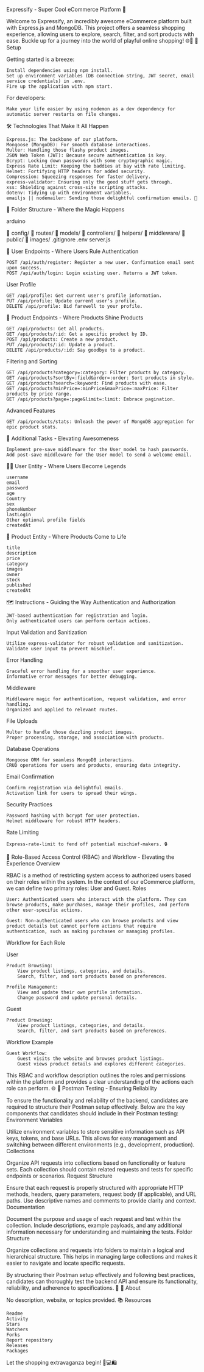 Expressify - Super Cool eCommerce Platform 🚀

Welcome to Expressify, an incredibly awesome eCommerce platform built with Express.js and MongoDB. This project offers a seamless shopping experience, allowing users to explore, search, filter, and sort products with ease. Buckle up for a journey into the world of playful online shopping! 🌐🛒
🚀 Setup

Getting started is a breeze:

    Install dependencies using npm install.
    Set up environment variables (DB connection string, JWT secret, email service credentials) in .env.
    Fire up the application with npm start.

For developers:

    Make your life easier by using nodemon as a dev dependency for automatic server restarts on file changes.

🛠️ Technologies That Make It All Happen

    Express.js: The backbone of our platform.
    Mongoose (MongoDB): For smooth database interactions.
    Multer: Handling those flashy product images.
    JSON Web Token (JWT): Because secure authentication is key.
    Bcrypt: Locking down passwords with some cryptographic magic.
    Express Rate Limit: Keeping the baddies at bay with rate limiting.
    Helmet: Fortifying HTTP headers for added security.
    Compression: Squeezing responses for faster delivery.
    express-validator: Ensuring only the good stuff gets through.
    xss: Shielding against cross-site scripting attacks.
    dotenv: Tidying up with environment variables.
    emailjs || nodemailer: Sending those delightful confirmation emails. 📧

📁 Folder Structure - Where the Magic Happens

arduino

📁 config/
📁 routes/
📁 models/
📁 controllers/
📁 helpers/
📁 middleware/
📁 public/
   📁 images/
.gitignore
.env
server.js

👑 User Endpoints - Where Users Rule
Authentication

    POST /api/auth/register: Register a new user. Confirmation email sent upon success.
    POST /api/auth/login: Login existing user. Returns a JWT token.

User Profile

    GET /api/profile: Get current user's profile information.
    PUT /api/profile: Update current user's profile.
    DELETE /api/profile: Bid farewell to your profile.

🌟 Product Endpoints - Where Products Shine
Products

    GET /api/products: Get all products.
    GET /api/products/:id: Get a specific product by ID.
    POST /api/products: Create a new product.
    PUT /api/products/:id: Update a product.
    DELETE /api/products/:id: Say goodbye to a product.

Filtering and Sorting

    GET /api/products?category=:category: Filter products by category.
    GET /api/products?sortBy=:field&order=:order: Sort products in style.
    GET /api/products?search=:keyword: Find products with ease.
    GET /api/products?minPrice=:minPrice&maxPrice=:maxPrice: Filter products by price range.
    GET /api/products?page=:page&limit=:limit: Embrace pagination.

Advanced Features

    GET /api/products/stats: Unleash the power of MongoDB aggregation for epic product stats.

🚀 Additional Tasks - Elevating Awesomeness

    Implement pre-save middleware for the User model to hash passwords.
    Add post-save middleware for the User model to send a welcome email.

🦸‍♂️ User Entity - Where Users Become Legends

    username
    email
    password
    age
    Country
    sex
    phoneNumber
    lastLogin
    Other optional profile fields
    createdAt

🌈 Product Entity - Where Products Come to Life

    title
    description
    price
    category
    images
    owner
    stock
    published
    createdAt

🗺️ Instructions - Guiding the Way
Authentication and Authorization

    JWT-based authentication for registration and login.
    Only authenticated users can perform certain actions.

Input Validation and Sanitization

    Utilize express-validator for robust validation and sanitization.
    Validate user input to prevent mischief.

Error Handling

    Graceful error handling for a smoother user experience.
    Informative error messages for better debugging.

Middleware

    Middleware magic for authentication, request validation, and error handling.
    Organized and applied to relevant routes.

File Uploads

    Multer to handle those dazzling product images.
    Proper processing, storage, and association with products.

Database Operations

    Mongoose ORM for seamless MongoDB interactions.
    CRUD operations for users and products, ensuring data integrity.

Email Confirmation

    Confirm registration via delightful emails.
    Activation link for users to spread their wings.

Security Practices

    Password hashing with bcrypt for user protection.
    Helmet middleware for robust HTTP headers.

Rate Limiting

    Express-rate-limit to fend off potential mischief-makers. 🔒

🦄 Role-Based Access Control (RBAC) and Workflow - Elevating the Experience
Overview

RBAC is a method of restricting system access to authorized users based on their roles within the system. In the context of our eCommerce platform, we can define two primary roles: User and Guest.
Roles

    User: Authenticated users who interact with the platform. They can browse products, make purchases, manage their profiles, and perform other user-specific actions.

    Guest: Non-authenticated users who can browse products and view product details but cannot perform actions that require authentication, such as making purchases or managing profiles.

Workflow for Each Role

User

    Product Browsing:
        View product listings, categories, and details.
        Search, filter, and sort products based on preferences.

    Profile Management:
        View and update their own profile information.
        Change password and update personal details.

Guest

    Product Browsing:
        View product listings, categories, and details.
        Search, filter, and sort products based on preferences.

Workflow Example

    Guest Workflow:
        Guest visits the website and browses product listings.
        Guest views product details and explores different categories.

This RBAC and workflow description outlines the roles and permissions within the platform and provides a clear understanding of the actions each role can perform. 🌐
🚀 Postman Testing - Ensuring Reliability

To ensure the functionality and reliability of the backend, candidates are required to structure their Postman setup effectively. Below are the key components that candidates should include in their Postman testing:
Environment Variables

Utilize environment variables to store sensitive information such as API keys, tokens, and base URLs. This allows for easy management and switching between different environments (e.g., development, production).
Collections

Organize API requests into collections based on functionality or feature sets. Each collection should contain related requests and tests for specific endpoints or scenarios.
Request Structure

Ensure that each request is properly structured with appropriate HTTP methods, headers, query parameters, request body (if applicable), and URL paths. Use descriptive names and comments to provide clarity and context.
Documentation

Document the purpose and usage of each request and test within the collection. Include descriptions, example payloads, and any additional information necessary for understanding and maintaining the tests.
Folder Structure

Organize collections and requests into folders to maintain a logical and hierarchical structure. This helps in managing large collections and makes it easier to navigate and locate specific requests.

By structuring their Postman setup effectively and following best practices, candidates can thoroughly test the backend API and ensure its functionality, reliability, and adherence to specifications. 🧪
📌 About

No description, website, or topics provided.
📚 Resources

    Readme
    Activity
    Stars
    Watchers
    Forks
    Report repository
    Releases
    Packages

Let the shopping extravaganza begin! 🎉💻🛍️
